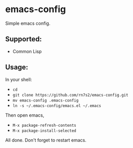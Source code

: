 # emacs-config

Simple emacs config.

## Supported:
- Common Lisp

## Usage:
In your shell:
- `cd`
- `git clone https://github.com/rn7s2/emacs-config.git`
- `mv emacs-config .emacs-config`
- `ln -s ~/.emacs-config/emacs.el ~/.emacs`

Then open emacs,
- `M-x package-refresh-contents`
- `M-x package-install-selected`

All done. Don't forget to restart emacs.
